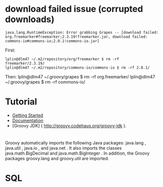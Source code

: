 # download failed issue (corrupted downloads)
	java.lang.RuntimeException: Error grabbing Grapes -- [download failed: org.freemarker#freemarker;2.3.19!freemarker.jar, download failed: commons-io#commons-io;2.0.1!commons-io.jar]
First:

	lplin@dlm47 ~/.m2/repository/org/freemarker $ rm -rf freemarker/2.3.19/
	lplin@dlm47 ~/.m2/repository/commons-io/commons-io $ rm -rf 2.0.1/

Then:
	lplin@dlm47 ~/.groovy/grapes $ rm -rf org.freemarker/
	lplin@dlm47 ~/.groovy/grapes $ rm -rf commons-io/

# Tutorial
- [Getting Started](http://groovy.codehaus.org/Tutorial+1+-+Getting+started)
- [Documentation](http://beta.groovy-lang.org/docs/latest/html/documentation/)
- [Groovy JDK] ( http://groovy.codehaus.org/groovy-jdk ).

# 
Groovy automatically imports the following Java packages: java.lang , java.util , java.io , and java.net . It also imports the classes java.math.BigDecimal and java.math.BigInteger . In addition, the Groovy packages groovy.lang and groovy.util are imported.


# SQL

